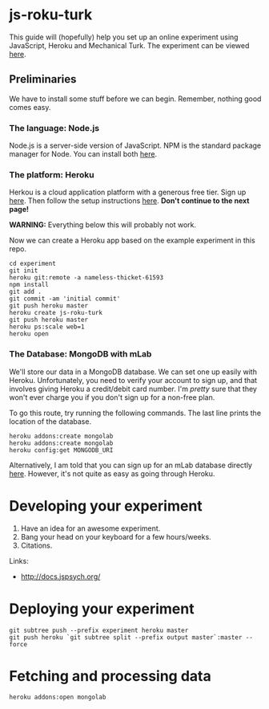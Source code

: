# js-roku-turk
This guide will (hopefully) help you set up an online experiment using JavaScript, Heroku and Mechanical Turk. The experiment can be viewed [here](https://pacific-temple-83648.herokuapp.com/).



## Preliminaries
We have to install some stuff before we can begin. Remember, nothing good comes easy.

### The language: Node.js
Node.js is a server-side version of JavaScript. NPM is the standard package manager for Node. You can install both [here](https://nodejs.org/en/download/).

### The platform: Heroku
Herkou is a cloud application platform with a generous free tier. Sign up [here](https://signup.heroku.com/). Then follow the setup instructions [here](https://devcenter.heroku.com/articles/getting-started-with-nodejs#set-up). **Don't continue to the next page!**


**WARNING:** Everything below this will probably not work.

Now we can create a Heroku app based on the example experiment in this repo.
    
    cd experiment
    git init
    heroku git:remote -a nameless-thicket-61593
    npm install
    git add .
    git commit -am 'initial commit'
    git push heroku master
    heroku create js-roku-turk
    git push heroku master
    heroku ps:scale web=1
    heroku open

### The Database: MongoDB with mLab
We'll store our data in a MongoDB database. We can set one up easily with Heroku. Unfortunately, you need to verify your account to sign up, and that involves giving Heroku a credit/debit card number. I'm *pretty* sure that they won't ever charge you if you don't sign up for a non-free plan.

To go this route, try running the following commands. The last line prints the location of the database.  

    heroku addons:create mongolab
    heroku addons:create mongolab
    heroku config:get MONGODB_URI

Alternatively, I am told that you can sign up for an mLab database directly [here](https://mlab.com/). However, it's not quite as easy as going through Heroku.

# Developing your experiment
1. Have an idea for an awesome experiment.
2. Bang your head on your keyboard for a few hours/weeks.
3. Citations.

Links:
- http://docs.jspsych.org/

# Deploying your experiment

    git subtree push --prefix experiment heroku master
    git push heroku `git subtree split --prefix output master`:master --force

# Fetching and processing data

    heroku addons:open mongolab
